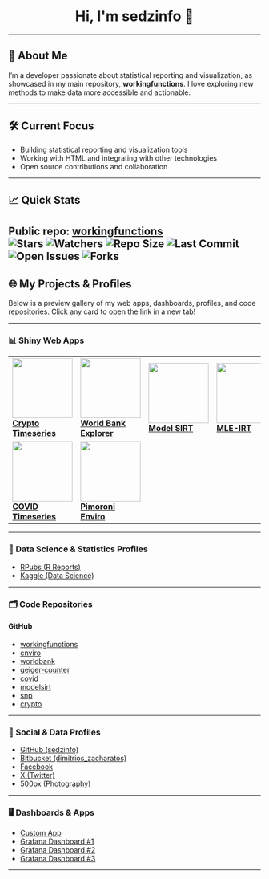 <!-- Profile README for sedzinfo with personalized suggestions -->

<h1 align="center">Hi, I'm sedzinfo 👋</h1>

---

## 🚀 About Me

I’m a developer passionate about statistical reporting and visualization, as showcased in my main repository, **workingfunctions**. I love exploring new methods to make data more accessible and actionable.

---

## 🛠️ Current Focus

- Building statistical reporting and visualization tools
- Working with HTML and integrating with other technologies
- Open source contributions and collaboration

---

## 📈 Quick Stats

Public repo: [workingfunctions](https://github.com/sedzinfo/workingfunctions)  
![Stars](https://img.shields.io/github/stars/sedzinfo/workingfunctions?style=social) ![Watchers](https://img.shields.io/github/watchers/sedzinfo/workingfunctions?style=social) ![Repo Size](https://img.shields.io/github/repo-size/sedzinfo/workingfunctions?color=orange) ![Last Commit](https://img.shields.io/github/last-commit/sedzinfo/workingfunctions?logo=github) ![Open Issues](https://img.shields.io/github/issues/sedzinfo/workingfunctions) ![Forks](https://img.shields.io/github/forks/sedzinfo/workingfunctions?style=social)
---

## 🌐 My Projects & Profiles

Below is a preview gallery of my web apps, dashboards, profiles, and code repositories.
Click any card to open the link in a new tab!

---

### 📊 Shiny Web Apps

<table>
  <tr>
    <td>
      <a href="https://dimitrios.shinyapps.io/crypto_timeseries/" target="_blank">
        <img src="https://www.shinyapps.io/static/img/shinyapps-logo.png" width="120"/><br>
        <b>Crypto Timeseries</b>
      </a>
    </td>
    <td>
      <a href="https://dimitrios.shinyapps.io/worldbank/" target="_blank">
        <img src="https://www.shinyapps.io/static/img/shinyapps-logo.png" width="120"/><br>
        <b>World Bank Explorer</b>
      </a>
    </td>
    <td>
      <a href="https://dimitrios.shinyapps.io/modelsirt/" target="_blank">
        <img src="https://www.shinyapps.io/static/img/shinyapps-logo.png" width="120"/><br>
        <b>Model SIRT</b>
      </a>
    </td>
    <td>
      <a href="https://dimitrios.shinyapps.io/mleirt/" target="_blank">
        <img src="https://www.shinyapps.io/static/img/shinyapps-logo.png" width="120"/><br>
        <b>MLE-IRT</b>
      </a>
    </td>
  </tr>
  <tr>
    <td>
      <a href="https://sedzinfo.shinyapps.io/covid_timeseries/" target="_blank">
        <img src="https://www.shinyapps.io/static/img/shinyapps-logo.png" width="120"/><br>
        <b>COVID Timeseries</b>
      </a>
    </td>
    <td>
      <a href="https://sedzinfo.shinyapps.io/pimoroni_enviro/" target="_blank">
        <img src="https://www.shinyapps.io/static/img/shinyapps-logo.png" width="120"/><br>
        <b>Pimoroni Enviro</b>
      </a>
    </td>
  </tr>
</table>

---

### 📝 Data Science & Statistics Profiles

- <a href="http://rpubs.com/sedzinfo" target="_blank">RPubs (R Reports)</a>
- <a href="https://www.kaggle.com/sedzinfo" target="_blank">Kaggle (Data Science)</a>

---

### 🗂️ Code Repositories

#### GitHub

- <a href="https://github.com/sedzinfo/workingfunctions" target="_blank">workingfunctions</a>
- <a href="https://github.com/sedzinfo/enviro" target="_blank">enviro</a>
- <a href="https://github.com/sedzinfo/worldbank" target="_blank">worldbank</a>
- <a href="https://github.com/sedzinfo/geiger-counter" target="_blank">geiger-counter</a>
- <a href="https://github.com/sedzinfo/covid" target="_blank">covid</a>
- <a href="https://github.com/sedzinfo/modelsirt" target="_blank">modelsirt</a>
- <a href="https://github.com/sedzinfo/snp" target="_blank">snp</a>
- <a href="https://github.com/sedzinfo/crypto" target="_blank">crypto</a>

---

### 👤 Social & Data Profiles

- <a href="https://github.com/sedzinfo" target="_blank">GitHub (sedzinfo)</a>
- <a href="https://bitbucket.org/dimitrios_zacharatos/" target="_blank">Bitbucket (dimitrios_zacharatos)</a>
- <a href="https://www.facebook.com/sedzinfo" target="_blank">Facebook</a>
- <a href="https://x.com/IndicentCensor" target="_blank">X (Twitter)</a>
- <a href="https://500px.com/sedzinfo" target="_blank">500px (Photography)</a>

---

### 🖥️ Dashboards & Apps

- <a href="https://pip0.crabdance.com:5002/" target="_blank">Custom App</a>
- <a href="https://sedzinfo.grafana.net/public-dashboards/3cb2f6f229204ffc970aee36f41bb3f6" target="_blank">Grafana Dashboard #1</a>
- <a href="https://sedzinfo.grafana.net/public-dashboards/425b920caf1b48dfb15fc829d322e949" target="_blank">Grafana Dashboard #2</a>
- <a href="https://sedzinfo.grafana.net/public-dashboards/ef4111089eb74c56ad96ce3b082cc55a" target="_blank">Grafana Dashboard #3</a>

---


<!-- Generated with Copilot: Suggestions to help you grow your GitHub presence! -->
